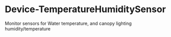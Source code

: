 # Device-TemperatureHumiditySensor
Monitor sensors for Water temperature, and canopy lighting humidity/temperature
